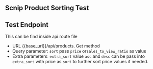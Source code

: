 ## Scnip Product Sorting Test

## Test Endpoint
This can be find inside api route file

- URL {{base_url}}/api/products. Get method
-   Query parameter: `sort` pass `price` or`sales_to_view_ratio` as value
-   Extra parameters: `extra_sort` value `asc` and `desc` can be pass into `extra_sort` with price as `sort` to further sort price values if needed.
